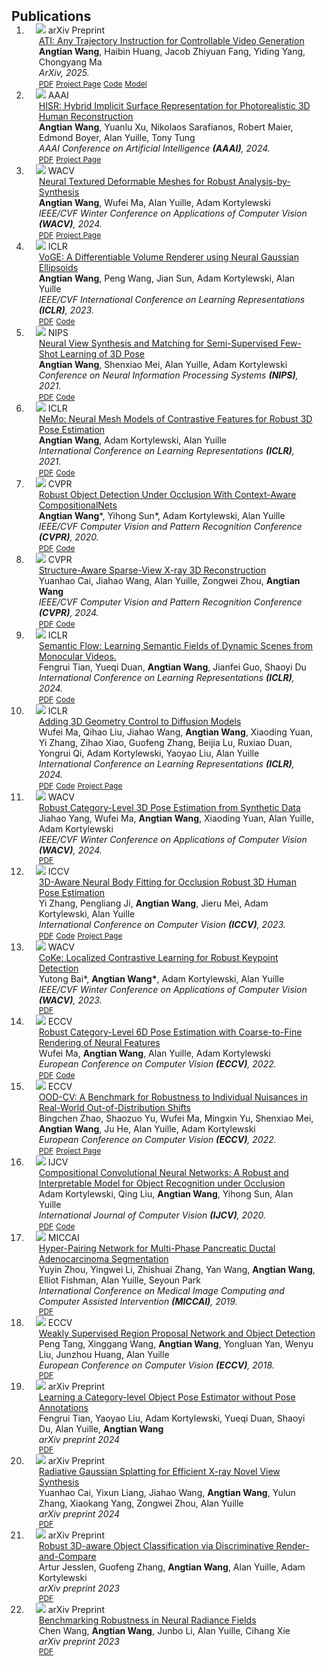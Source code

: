 <h2 id="publications" style="margin: 2px 0px -15px;">Publications</h2>

<div class="publications">
<ol class="bibliography">

<li>
<div class="pub-row">

  <div class="col-sm-3 abbr" style="position: relative;padding-right: 15px;padding-left: 15px;">
    <img src="assets/img/ATI.png" class="teaser img-fluid z-depth-1">
    <abbr class="badge">arXiv Preprint</abbr>
  </div>

  <div class="col-sm-9" style="position: relative;padding-right: 15px;padding-left: 20px;">
    <div class="title"><a href="https://arxiv.org/abs/2505.22944">ATI: Any Trajectory Instruction for Controllable Video Generation</a></div>
    <div class="author"><strong>Angtian Wang</strong>, Haibin Huang, Jacob Zhiyuan Fang, Yiding Yang, Chongyang Ma</div>
    <div class="periodical"><em>ArXiv, 2025.</em></div>
    <div class="links">
      <a href="https://arxiv.org/abs/2505.22944.pdf" class="btn btn-sm z-depth-0" role="button" target="_blank" style="font-size:12px;">PDF</a>
      <!-- The links for Code, Project Page, and BibTex are placeholders as they are not provided in the LaTeX input. If available, they should be updated accordingly. -->
      <a href="https://anytraj.github.io/" class="btn btn-sm z-depth-0" role="button" target="_blank" style="font-size:12px;">Project Page</a>
      <a href="https://github.com/bytedance/ATI" class="btn btn-sm z-depth-0" role="button" target="_blank" style="font-size:12px;">Code</a>
      <a href="https://huggingface.co/bytedance-research/ATI" class="btn btn-sm z-depth-0" role="button" target="_blank" style="font-size:12px;">Model</a>
      <!-- If this publication has an oral presentation or any other highlight, it can be added here. -->
      <!-- Example: <strong><i style="color:#e74d3c">Oral Presentation</i></strong> -->
    </div>
  </div>
</div>
</li>


<li>
<div class="pub-row">

  <div class="col-sm-3 abbr" style="position: relative;padding-right: 15px;padding-left: 15px;">
    <img src="assets/img/hisr.png" class="teaser img-fluid z-depth-1">
    <abbr class="badge">AAAI</abbr>
  </div>

  <div class="col-sm-9" style="position: relative;padding-right: 15px;padding-left: 20px;">
    <div class="title"><a href="https://arxiv.org/pdf/2312.17192.pdf">HISR: Hybrid Implicit Surface Representation for Photorealistic 3D Human Reconstruction</a></div>
    <div class="author"><strong>Angtian Wang</strong>, Yuanlu Xu, Nikolaos Sarafianos, Robert Maier, Edmond Boyer, Alan Yuille, Tony Tung</div>
    <div class="periodical"><em>AAAI Conference on Artificial Intelligence <strong>(AAAI)</strong>, 2024.</em></div>
    <div class="links">
      <a href="https://arxiv.org/pdf/2312.17192.pdf" class="btn btn-sm z-depth-0" role="button" target="_blank" style="font-size:12px;">PDF</a>
      <!-- The links for Code, Project Page, and BibTex are placeholders as they are not provided in the LaTeX input. If available, they should be updated accordingly. -->
      <a href="https://hisr.github.io" class="btn btn-sm z-depth-0" role="button" target="_blank" style="font-size:12px;">Project Page</a>
      <!-- If this publication has an oral presentation or any other highlight, it can be added here. -->
      <!-- Example: <strong><i style="color:#e74d3c">Oral Presentation</i></strong> -->
    </div>
  </div>
</div>
</li>

<li>
<div class="pub-row">

  <div class="col-sm-3 abbr" style="position: relative;padding-right: 15px;padding-left: 15px;">
    <img src="assets/img/NTDM.png" class="teaser img-fluid z-depth-1">
    <abbr class="badge">WACV</abbr>
  </div>

  <div class="col-sm-9" style="position: relative;padding-right: 15px;padding-left: 20px;">
    <div class="title"><a href="https://arxiv.org/pdf/2306.00118.pdf">Neural Textured Deformable Meshes for Robust Analysis-by-Synthesis</a></div>
    <div class="author"><strong>Angtian Wang</strong>, Wufei Ma, Alan Yuille, Adam Kortylewski</div>
    <div class="periodical"><em>IEEE/CVF Winter Conference on Applications of Computer Vision <strong>(WACV)</strong>, 2024.</em></div>
    <div class="links">
      <a href="https://arxiv.org/pdf/2306.00118.pdf" class="btn btn-sm z-depth-0" role="button" target="_blank" style="font-size:12px;">PDF</a>
      <!-- The links for Code, Project Page, and BibTex are placeholders as they are not provided in the LaTeX input. If available, they should be updated accordingly. -->
      <a href="#" class="btn btn-sm z-depth-0" role="button" target="_blank" style="font-size:12px;">Project Page</a>
      <!-- If this publication has an oral presentation or any other highlight, it can be added here. -->
      <!-- Example: <strong><i style="color:#e74d3c">Oral Presentation</i></strong> -->
    </div>
  </div>
</div>
</li>

<li>
<div class="pub-row">

  <div class="col-sm-3 abbr" style="position: relative;padding-right: 15px;padding-left: 15px;">
    <img src="assets/img/VoGE.png" class="teaser img-fluid z-depth-1">
    <abbr class="badge">ICLR</abbr>
  </div>

  <div class="col-sm-9" style="position: relative;padding-right: 15px;padding-left: 20px;">
    <div class="title"><a href="https://openreview.net/pdf?id=AdPJb9cud_Y">VoGE: A Differentiable Volume Renderer using Neural Gaussian Ellipsoids</a></div>
    <div class="author"><strong>Angtian Wang</strong>, Peng Wang, Jian Sun, Adam Kortylewski, Alan Yuille</div>
    <div class="periodical"><em>IEEE/CVF International Conference on Learning Representations <strong>(ICLR)</strong>, 2023.</em></div>
    <div class="links">
      <a href="https://openreview.net/pdf?id=AdPJb9cud_Y" class="btn btn-sm z-depth-0" role="button" target="_blank" style="font-size:12px;">PDF</a>
      <!-- The links for Code, Project Page, and BibTex are placeholders as they are not provided in the LaTeX input. If available, they should be updated accordingly. -->
      <a href="https://github.com/Angtian/VoGE/" class="btn btn-sm z-depth-0" role="button" target="_blank" style="font-size:12px;">Code</a>
      <!-- If this publication has an oral presentation or any other highlight, it can be added here. -->
      <!-- Example: <strong><i style="color:#e74d3c">Oral Presentation</i></strong> -->
    </div>
  </div>
</div>
</li>


<li>
<div class="pub-row">

  <div class="col-sm-3 abbr" style="position: relative;padding-right: 15px;padding-left: 15px;">
    <img src="assets/img/NVSM.png" class="teaser img-fluid z-depth-1">
    <abbr class="badge">NIPS</abbr>
  </div>

  <div class="col-sm-9" style="position: relative;padding-right: 15px;padding-left: 20px;">
    <div class="title"><a href="https://openreview.net/pdf?id=JhCcUMFEq7">Neural View Synthesis and Matching for Semi-Supervised Few-Shot Learning of 3D Pose</a></div>
    <div class="author"><strong>Angtian Wang</strong>, Shenxiao Mei, Alan Yuille, Adam Kortylewski</div>
    <div class="periodical"><em>Conference on Neural Information Processing Systems <strong>(NIPS)</strong>, 2021.</em></div>
    <div class="links">
      <a href="https://openreview.net/pdf?id=JhCcUMFEq7" class="btn btn-sm z-depth-0" role="button" target="_blank" style="font-size:12px;">PDF</a>
      <!-- As before, the links for Code, Project Page, and BibTex are placeholders. Update them with actual URLs when available. -->
      <a href="https://github.com/Angtian/NeuralVS" class="btn btn-sm z-depth-0" role="button" target="_blank" style="font-size:12px;">Code</a>
      <!-- Include any notable highlights about the publication here, such as awards or special mentions. -->
    </div>
  </div>
</div>
</li>


<li>
<div class="pub-row">

  <div class="col-sm-3 abbr" style="position: relative;padding-right: 15px;padding-left: 15px;">
    <img src="assets/img/NeMo.png" class="teaser img-fluid z-depth-1">
    <abbr class="badge">ICLR</abbr>
  </div>

  <div class="col-sm-9" style="position: relative;padding-right: 15px;padding-left: 20px;">
    <div class="title"><a href="https://openreview.net/pdf?id=pmj131uIL9H">NeMo: Neural Mesh Models of Contrastive Features for Robust 3D Pose Estimation</a></div>
    <div class="author"><strong>Angtian Wang</strong>, Adam Kortylewski, Alan Yuille</div>
    <div class="periodical"><em>International Conference on Learning Representations <strong>(ICLR)</strong>, 2021.</em></div>
    <div class="links">
      <a href="https://openreview.net/pdf?id=pmj131uIL9H" class="btn btn-sm z-depth-0" role="button" target="_blank" style="font-size:12px;">PDF</a>
      <!-- The links for Code, Project Page, and BibTex are placeholders as they are not provided in the LaTeX input. If available, they should be updated accordingly. -->
      <a href="https://github.com/Angtian/NeMo" class="btn btn-sm z-depth-0" role="button" target="_blank" style="font-size:12px;">Code</a>
      <!-- If this publication has an oral presentation or any other highlight, it can be added here. -->
      <!-- Example: <strong><i style="color:#e74d3c">Oral Presentation</i></strong> -->
    </div>
  </div>
</div>
</li>


<li>
<div class="pub-row">

  <div class="col-sm-3 abbr" style="position: relative;padding-right: 15px;padding-left: 15px;">
    <img src="assets/img/CompDetect.png" class="teaser img-fluid z-depth-1">
    <abbr class="badge">CVPR</abbr>
  </div>

  <div class="col-sm-9" style="position: relative;padding-right: 15px;padding-left: 20px;">
    <div class="title"><a href="http://openaccess.thecvf.com/content_CVPR_2020/papers/Wang_Robust_Object_Detection_Under_Occlusion_With_Context-Aware_CompositionalNets_CVPR_2020_paper.pdf">Robust Object Detection Under Occlusion With Context-Aware CompositionalNets</a></div>
    <div class="author"><strong>Angtian Wang</strong>*, Yihong Sun*, Adam Kortylewski, Alan Yuille</div>
    <div class="periodical"><em>IEEE/CVF Computer Vision and Pattern Recognition Conference <strong>(CVPR)</strong>, 2020.</em></div>
    <div class="links">
      <a href="http://openaccess.thecvf.com/content_CVPR_2020/papers/Wang_Robust_Object_Detection_Under_Occlusion_With_Context-Aware_CompositionalNets_CVPR_2020_paper.pdf" class="btn btn-sm z-depth-0" role="button" target="_blank" style="font-size:12px;">PDF</a>
      <!-- The links for Code, Project Page, and BibTex are placeholders as they are not provided in the LaTeX input. If available, they should be updated accordingly. -->
      <a href="https://github.com/Angtian/OccludedPASCAL3D" class="btn btn-sm z-depth-0" role="button" target="_blank" style="font-size:12px;">Code</a>
      <!-- If this publication has an oral presentation or any other highlight, it can be added here. -->
    </div>
  </div>
</div>
</li>


<li>
<div class="pub-row">

  <div class="col-sm-3 abbr" style="position: relative;padding-right: 15px;padding-left: 15px;">
    <img src="assets/img/SaxNeRF.png" class="teaser img-fluid z-depth-1">
    <abbr class="badge">CVPR</abbr>
  </div>

  <div class="col-sm-9" style="position: relative;padding-right: 15px;padding-left: 20px;">
    <div class="title"><a href="https://arxiv.org/pdf/2311.10959.pdf">Structure-Aware Sparse-View X-ray 3D Reconstruction</a></div>
    <div class="author">Yuanhao Cai, Jiahao Wang, Alan Yuille, Zongwei Zhou, <strong>Angtian Wang</strong></div>
    <div class="periodical"><em>IEEE/CVF Computer Vision and Pattern Recognition Conference <strong>(CVPR)</strong>, 2024.</em></div>
    <div class="links">
      <a href="https://arxiv.org/pdf/2311.10959.pdf" class="btn btn-sm z-depth-0" role="button" target="_blank" style="font-size:12px;">PDF</a>
      <!-- As with previous examples, the links for Code, Project Page, and BibTex are placeholders. Update them with actual URLs when available. -->
      <a href="https://github.com/caiyuanhao1998/SAX-NeRF" class="btn btn-sm z-depth-0" role="button" target="_blank" style="font-size:12px;">Code</a>
      <!-- If there are any notable highlights about the publication, such as an oral presentation, they can be mentioned here. -->
    </div>
  </div>
</div>
</li>


<li>
<div class="pub-row">

  <div class="col-sm-3 abbr" style="position: relative;padding-right: 15px;padding-left: 15px;">
    <img src="assets/img/SemanticFlow.png" class="teaser img-fluid z-depth-1">
    <abbr class="badge">ICLR</abbr>
  </div>

  <div class="col-sm-9" style="position: relative;padding-right: 15px;padding-left: 20px;">
    <div class="title"><a href="https://openreview.net/pdf?id=A2mRcRyGdl">Semantic Flow: Learning Semantic Fields of Dynamic Scenes from Monocular Videos.</a></div>
    <div class="author">Fengrui Tian, Yueqi Duan, <strong>Angtian Wang</strong>, Jianfei Guo, Shaoyi Du</div>
    <div class="periodical"><em>International Conference on Learning Representations <strong>(ICLR)</strong>, 2024.</em></div>
    <div class="links">
      <a href="https://openreview.net/pdf?id=A2mRcRyGdl" class="btn btn-sm z-depth-0" role="button" target="_blank" style="font-size:12px;">PDF</a>
      <!-- The links for Code, Project Page, and BibTex are placeholders since they were not provided. If available, update them accordingly. -->
      <a href="https://github.com/tianfr/Semantic-Flow/" class="btn btn-sm z-depth-0" role="button" target="_blank" style="font-size:12px;">Code</a>
      <!-- Include any highlights or notable features of the publication here, such as awards or special mentions. -->
    </div>
  </div>
</div>
</li>


<li>
<div class="pub-row">

  <div class="col-sm-3 abbr" style="position: relative;padding-right: 15px;padding-left: 15px;">
    <img src="assets/img/DST.png" class="teaser img-fluid z-depth-1">
    <abbr class="badge">ICLR</abbr>
  </div>

  <div class="col-sm-9" style="position: relative;padding-right: 15px;padding-left: 20px;">
    <div class="title"><a href="https://arxiv.org/abs/2306.08103.pdf">Adding 3D Geometry Control to Diffusion Models</a></div>
    <div class="author">Wufei Ma, Qihao Liu, Jiahao Wang, <strong>Angtian Wang</strong>, Xiaoding Yuan, Yi Zhang, Zihao Xiao, Guofeng Zhang, Beijia Lu, Ruxiao Duan, Yongrui Qi, Adam Kortylewski, Yaoyao Liu, Alan Yuille</div>
    <div class="periodical"><em>International Conference on Learning Representations <strong>(ICLR)</strong>, 2024.</em></div>
    <div class="links">
      <a href="https://arxiv.org/abs/2306.08103.pdf" class="btn btn-sm z-depth-0" role="button" target="_blank" style="font-size:12px;">PDF</a>
      <!-- As before, placeholders for Code, Project Page, and BibTex links are provided and should be updated with actual URLs when available. -->
      <a href="https://github.com/wufeim/DST3D" class="btn btn-sm z-depth-0" role="button" target="_blank" style="font-size:12px;">Code</a>
      <a href="https://ccvl.jhu.edu/3D-DST/" class="btn btn-sm z-depth-0" role="button" target="_blank" style="font-size:12px;">Project Page</a>
      <!-- Any notable highlights or recognitions related to the publication can be mentioned here. -->
    </div>
  </div>
</div>
</li>


<li>
<div class="pub-row">

  <div class="col-sm-3 abbr" style="position: relative;padding-right: 15px;padding-left: 15px;">
    <img src="assets/img/SynNeMo.png" class="teaser img-fluid z-depth-1">
    <abbr class="badge">WACV</abbr>
  </div>

  <div class="col-sm-9" style="position: relative;padding-right: 15px;padding-left: 20px;">
    <div class="title"><a href="https://arxiv.org/pdf/2305.16124.pdf">Robust Category-Level 3D Pose Estimation from Synthetic Data</a></div>
    <div class="author">Jiahao Yang, Wufei Ma, <strong>Angtian Wang</strong>, Xiaoding Yuan, Alan Yuille, Adam Kortylewski</div>
    <div class="periodical"><em>IEEE/CVF Winter Conference on Applications of Computer Vision <strong>(WACV)</strong>, 2024.</em></div>
    <div class="links">
      <a href="https://arxiv.org/pdf/2305.16124.pdf" class="btn btn-sm z-depth-0" role="button" target="_blank" style="font-size:12px;">PDF</a>
      <!-- Placeholders for Code, Project Page, and BibTex links are included and should be updated with actual URLs when they become available. -->
      <!-- Include any notable highlights or recognitions related to the publication here. -->
    </div>
  </div>
</div>
</li>


<li>
<div class="pub-row">

  <div class="col-sm-3 abbr" style="position: relative;padding-right: 15px;padding-left: 15px;">
    <img src="assets/img/NeuralSMPL.jpg" class="teaser img-fluid z-depth-1">
    <abbr class="badge">ICCV</abbr>
  </div>

  <div class="col-sm-9" style="position: relative;padding-right: 15px;padding-left: 20px;">
    <div class="title"><a href="https://openaccess.thecvf.com/content/ICCV2023/papers/Zhang_3D-Aware_Neural_Body_Fitting_for_Occlusion_Robust_3D_Human_Pose_ICCV_2023_paper.pdf">3D-Aware Neural Body Fitting for Occlusion Robust 3D Human Pose Estimation</a></div>
    <div class="author">Yi Zhang, Pengliang Ji, <strong>Angtian Wang</strong>, Jieru Mei, Adam Kortylewski, Alan Yuille</div>
    <div class="periodical"><em>International Conference on Computer Vision <strong>(ICCV)</strong>, 2023.</em></div>
    <div class="links">
      <a href="https://openaccess.thecvf.com/content/ICCV2023/papers/Zhang_3D-Aware_Neural_Body_Fitting_for_Occlusion_Robust_3D_Human_Pose_ICCV_2023_paper.pdf" class="btn btn-sm z-depth-0" role="button" target="_blank" style="font-size:12px;">PDF</a>
      <!-- Placeholders for Code, Project Page, and BibTex links are provided and should be updated with actual URLs when available. -->
      <a href="https://github.com/edz-o/3DNBF" class="btn btn-sm z-depth-0" role="button" target="_blank" style="font-size:12px;">Code</a>
      <a href="https://3dnbf.github.io/" class="btn btn-sm z-depth-0" role="button" target="_blank" style="font-size:12px;">Project Page</a>
      <!-- Any special mentions or highlights related to the publication can be included here. -->
    </div>
  </div>
</div>
</li>


<li>
<div class="pub-row">

  <div class="col-sm-3 abbr" style="position: relative;padding-right: 15px;padding-left: 15px;">
    <img src="assets/img/CoKe.jpg" class="teaser img-fluid z-depth-1">
    <abbr class="badge">WACV</abbr>
  </div>

  <div class="col-sm-9" style="position: relative;padding-right: 15px;padding-left: 20px;">
    <div class="title"><a href="https://arxiv.org/pdf/2009.14115.pdf">CoKe: Localized Contrastive Learning for Robust Keypoint Detection</a></div>
    <div class="author">Yutong Bai*, <strong>Angtian Wang*</strong>, Adam Kortylewski, Alan Yuille</div>
    <div class="periodical"><em>IEEE/CVF Winter Conference on Applications of Computer Vision <strong>(WACV)</strong>, 2023.</em></div>
    <div class="links">
      <a href="https://arxiv.org/pdf/2009.14115.pdf" class="btn btn-sm z-depth-0" role="button" target="_blank" style="font-size:12px;">PDF</a>
      <!-- Placeholders for Code, Project Page, and BibTex links are provided. They should be updated with actual URLs when available. -->
      <!-- Include any special mentions or highlights related to the publication here. -->
    </div>
  </div>
</div>
</li>

<li>
<div class="pub-row">

  <div class="col-sm-3 abbr" style="position: relative;padding-right: 15px;padding-left: 15px;">
    <img src="assets/img/6DNeMo.png" class="teaser img-fluid z-depth-1">
    <abbr class="badge">ECCV</abbr>
  </div>

  <div class="col-sm-9" style="position: relative;padding-right: 15px;padding-left: 20px;">
    <div class="title"><a href="https://arxiv.org/pdf/2209.05624.pdf">Robust Category-Level 6D Pose Estimation with Coarse-to-Fine Rendering of Neural Features</a></div>
    <div class="author">Wufei Ma, <strong>Angtian Wang</strong>, Alan Yuille, Adam Kortylewski</div>
    <div class="periodical"><em>European Conference on Computer Vision <strong>(ECCV)</strong>, 2022.</em></div>
    <div class="links">
      <a href="https://arxiv.org/pdf/2209.05624.pdf" class="btn btn-sm z-depth-0" role="button" target="_blank" style="font-size:12px;">PDF</a>
      <!-- Placeholders for Code, Project Page, and BibTex links are provided. They should be updated with actual URLs when available. -->
      <a href="https://github.com/wufeim/6d_pose_eccv22" class="btn btn-sm z-depth-0" role="button" target="_blank" style="font-size:12px;">Code</a>
      <!-- Additional notable publication highlights or recognitions can be mentioned here. -->
    </div>
  </div>
</div>
</li>


<li>
<div class="pub-row">

  <div class="col-sm-3 abbr" style="position: relative;padding-right: 15px;padding-left: 15px;">
    <img src="assets/img/OODCV.jpg" class="teaser img-fluid z-depth-1">
    <abbr class="badge">ECCV</abbr>
  </div>

  <div class="col-sm-9" style="position: relative;padding-right: 15px;padding-left: 20px;">
    <div class="title"><a href="https://openreview.net/pdf?id=Y11fVS4n8d9">OOD-CV: A Benchmark for Robustness to Individual Nuisances in Real-World Out-of-Distribution Shifts</a></div>
    <div class="author">Bingchen Zhao, Shaozuo Yu, Wufei Ma, Mingxin Yu, Shenxiao Mei, <strong>Angtian Wang</strong>, Ju He, Alan Yuille, Adam Kortylewski</div>
    <div class="periodical"><em>European Conference on Computer Vision <strong>(ECCV)</strong>, 2022.</em></div>
    <div class="links">
      <a href="https://openreview.net/pdf?id=Y11fVS4n8d9" class="btn btn-sm z-depth-0" role="button" target="_blank" style="font-size:12px;">PDF</a>
      <!-- Placeholders for Code, Project Page, and BibTex links are provided. They should be updated with actual URLs when available. -->
      <a href="https://www.ood-cv.org/" class="btn btn-sm z-depth-0" role="button" target="_blank" style="font-size:12px;">Project Page</a>
      <!-- Include any notable highlights or recognitions related to the publication here. -->
    </div>
  </div>
</div>
</li>


<li>
<div class="pub-row">

  <div class="col-sm-3 abbr" style="position: relative;padding-right: 15px;padding-left: 15px;">
    <img src="assets/img/CompNet.jpg" class="teaser img-fluid z-depth-1">
    <abbr class="badge">IJCV</abbr>
  </div>

  <div class="col-sm-9" style="position: relative;padding-right: 15px;padding-left: 20px;">
    <div class="title"><a href="https://arxiv.org/pdf/2006.15538">Compositional Convolutional Neural Networks: A Robust and Interpretable Model for Object Recognition under Occlusion</a></div>
    <div class="author">Adam Kortylewski, Qing Liu, <strong>Angtian Wang</strong>, Yihong Sun, Alan Yuille</div>
    <div class="periodical"><em>International Journal of Computer Vision <strong>(IJCV)</strong>, 2020.</em></div>
    <div class="links">
      <a href="https://arxiv.org/pdf/2006.15538" class="btn btn-sm z-depth-0" role="button" target="_blank" style="font-size:12px;">PDF</a>
      <!-- As in previous examples, placeholders for Code, Project Page, and BibTex links are included. Should be updated with actual URLs when available. -->
      <a href="https://github.com/AdamKortylewski/CompositionalNets" class="btn btn-sm z-depth-0" role="button" target="_blank" style="font-size:12px;">Code</a>
      <!-- Any notable publication highlights or recognitions can be included here. -->
    </div>
  </div>
</div>
</li>


<li>
<div class="pub-row">

  <div class="col-sm-3 abbr" style="position: relative;padding-right: 15px;padding-left: 15px;">
    <img src="assets/img/Pancreatic.jpg" class="teaser img-fluid z-depth-1">
    <abbr class="badge">MICCAI</abbr>
  </div>

  <div class="col-sm-9" style="position: relative;padding-right: 15px;padding-left: 20px;">
    <div class="title"><a href="https://arxiv.org/pdf/1909.00906.pdf">Hyper-Pairing Network for Multi-Phase Pancreatic Ductal Adenocarcinoma Segmentation</a></div>
    <div class="author">Yuyin Zhou, Yingwei Li, Zhishuai Zhang, Yan Wang, <strong>Angtian Wang</strong>, Elliot Fishman, Alan Yuille, Seyoun Park</div>
    <div class="periodical"><em>International Conference on Medical Image Computing and Computer Assisted Intervention <strong>(MICCAI)</strong>, 2019.</em></div>
    <div class="links">
      <a href="https://arxiv.org/pdf/1909.00906.pdf" class="btn btn-sm z-depth-0" role="button" target="_blank" style="font-size:12px;">PDF</a>
      <!-- Placeholders for Code, Project Page, and BibTex links are included. They should be updated with actual URLs when available. -->
      <!-- Additional publication highlights or recognitions can be included here. -->
    </div>
  </div>
</div>
</li>


<li>
<div class="pub-row">

  <div class="col-sm-3 abbr" style="position: relative;padding-right: 15px;padding-left: 15px;">
    <img src="assets/img/WeaklyDetect.png" class="teaser img-fluid z-depth-1">
    <abbr class="badge">ECCV</abbr>
  </div>

  <div class="col-sm-9" style="position: relative;padding-right: 15px;padding-left: 20px;">
    <div class="title"><a href="https://openaccess.thecvf.com/content_ECCV_2018/papers/Peng_Tang_Weakly_Supervised_Region_ECCV_2018_paper.pdf">Weakly Supervised Region Proposal Network and Object Detection</a></div>
    <div class="author">Peng Tang, Xinggang Wang, <strong>Angtian Wang</strong>, Yongluan Yan, Wenyu Liu, Junzhou Huang, Alan Yuille</div>
    <div class="periodical"><em>European Conference on Computer Vision <strong>(ECCV)</strong>, 2018.</em></div>
    <div class="links">
      <a href="https://openaccess.thecvf.com/content_ECCV_2018/papers/Peng_Tang_Weakly_Supervised_Region_ECCV_2018_paper.pdf" class="btn btn-sm z-depth-0" role="button" target="_blank" style="font-size:12px;">PDF</a>
      <!-- Placeholders for Code, Project Page, and BibTex links are provided. They should be updated with actual URLs when available. -->
      <!-- Additional publication highlights or recognitions can be mentioned here. -->
    </div>
  </div>
</div>
</li>


<li>
<div class="pub-row">

  <div class="col-sm-3 abbr" style="position: relative;padding-right: 15px;padding-left: 15px;">
    <img src="assets/img/DiffNeMo.jpg" class="teaser img-fluid z-depth-1">
    <abbr class="badge">arXiv Preprint</abbr>
  </div>

  <div class="col-sm-9" style="position: relative;padding-right: 15px;padding-left: 20px;">
    <div class="title"><a href="https://arxiv.org/abs/2404.05626.pdf">Learning a Category-level Object Pose Estimator without Pose Annotations</a></div>
    <div class="author">Fengrui Tian, Yaoyao Liu, Adam Kortylewski, Yueqi Duan, Shaoyi Du, Alan Yuille, <strong>Angtian Wang</strong></div>
    <div class="periodical"><em>arXiv preprint 2024</em></div>
    <div class="links">
      <a href="https://arxiv.org/abs/2404.05626.pdf" class="btn btn-sm z-depth-0" role="button" target="_blank" style="font-size:12px;">PDF</a>
      <!-- Placeholders for Code, Project Page, and BibTex links are included. They should be updated with actual URLs when available. -->
      <!-- Additional publication highlights or recognitions can be included here. -->
    </div>
  </div>
</div>
</li>


<li>
<div class="pub-row">

  <div class="col-sm-3 abbr" style="position: relative;padding-right: 15px;padding-left: 15px;">
    <img src="assets/img/RadGS.jpg" class="teaser img-fluid z-depth-1">
    <abbr class="badge">arXiv Preprint</abbr>
  </div>

  <div class="col-sm-9" style="position: relative;padding-right: 15px;padding-left: 20px;">
    <div class="title"><a href="https://arxiv.org/abs/2403.04116.pdf">Radiative Gaussian Splatting for Efficient X-ray Novel View Synthesis</a></div>
    <div class="author">Yuanhao Cai, Yixun Liang, Jiahao Wang, <strong>Angtian Wang</strong>, Yulun Zhang, Xiaokang Yang, Zongwei Zhou, Alan Yuille</div>
    <div class="periodical"><em>arXiv preprint 2024</em></div>
    <div class="links">
      <a href="https://arxiv.org/abs/2403.04116.pdf" class="btn btn-sm z-depth-0" role="button" target="_blank" style="font-size:12px;">PDF</a>
      <!-- Placeholders for Code, Project Page, and BibTex links are provided. They should be updated with actual URLs when available. -->
      <!-- Additional publication highlights or recognitions can be included here. -->
    </div>
  </div>
</div>
</li>


<li>
<div class="pub-row">

  <div class="col-sm-3 abbr" style="position: relative;padding-right: 15px;padding-left: 15px;">
    <img src="assets/img/ClsNeMo.jpg" class="teaser img-fluid z-depth-1">
    <!-- As this publication is an arXiv preprint, 'arXiv' or the year may be used as a badge. Adjust according to your needs. -->
    <abbr class="badge">arXiv Preprint</abbr>
  </div>

  <div class="col-sm-9" style="position: relative;padding-right: 15px;padding-left: 20px;">
    <div class="title"><a href="https://arxiv.org/pdf/2305.14668.pdf">Robust 3D-aware Object Classification via Discriminative Render-and-Compare</a></div>
    <div class="author">Artur Jesslen, Guofeng Zhang, <strong>Angtian Wang</strong>, Alan Yuille, Adam Kortylewski</div>
    <div class="periodical"><em>arXiv preprint 2023</em></div>
    <div class="links">
      <a href="https://arxiv.org/pdf/2305.14668.pdf" class="btn btn-sm z-depth-0" role="button" target="_blank" style="font-size:12px;">PDF</a>
      <!-- Placeholders for Code, Project Page, and BibTex links are included. Should be updated with actual URLs when available. -->
      <!-- Additional publication highlights or recognitions can be mentioned here. -->
    </div>
  </div>
</div>
</li>


<li>
<div class="pub-row">

  <div class="col-sm-3 abbr" style="position: relative;padding-right: 15px;padding-left: 15px;">
    <img src="assets/img/BenckmarkNeRF.jpg" class="teaser img-fluid z-depth-1">
    <abbr class="badge">arXiv Preprint</abbr>
  </div>

  <div class="col-sm-9" style="position: relative;padding-right: 15px;padding-left: 20px;">
    <div class="title"><a href="https://arxiv.org/pdf/2301.04075.pdf">Benchmarking Robustness in Neural Radiance Fields</a></div>
    <div class="author">Chen Wang, <strong>Angtian Wang</strong>, Junbo Li, Alan Yuille, Cihang Xie</div>
    <div class="periodical"><em>arXiv preprint 2023</em></div>
    <div class="links">
      <a href="https://arxiv.org/pdf/2301.04075.pdf" class="btn btn-sm z-depth-0" role="button" target="_blank" style="font-size:12px;">PDF</a>
      <!-- Placeholders for Code, Project Page, and BibTex links are provided. These should be updated with actual URLs when available. -->
      <!-- Additional publication highlights or recognitions can be included here. -->
    </div>
  </div>
</div>
</li>




<br>

</ol>
</div>
